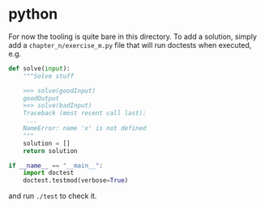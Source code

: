 # python

For now the tooling is quite bare in this directory. To add a solution, simply
add a `chapter_n/exercise_m.py` file that will run doctests when executed, e.g.

```python
def solve(input):
    """Solve stuff

    >>> solve(goodInput)
    goodOutput
    >>> solve(badInput)
    Traceback (most recent call last):
     ...
    NameError: name 'x' is not defined
    """
    solution = []
    return solution

if __name__ == "__main__":
    import doctest
    doctest.testmod(verbose=True)
```

and run `./test` to check it.
